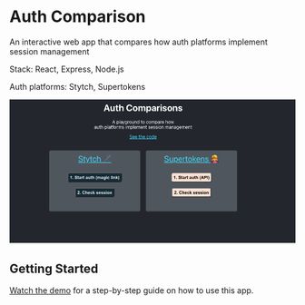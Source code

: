 # Auth Comparison
An interactive web app that compares how 
auth platforms implement session management

Stack: React, Express, Node.js

Auth platforms: Stytch, Supertokens

![Site Preview](public/Preview.png)

## Getting Started
[Watch the demo](https://youtu.be/0_xDauvoRqg) for a step-by-step guide on how to use this app.